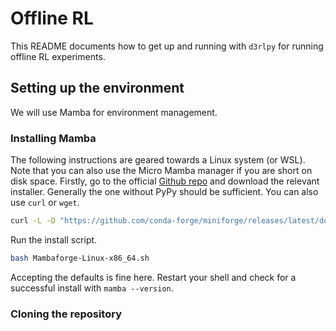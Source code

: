 # Offline RL

This README documents how to get up and running with `d3rlpy` for running offline RL experiments.

## Setting up the environment

We will use Mamba for environment management.

### Installing Mamba 

The following instructions are geared towards a Linux system (or WSL). Note that you can also use the Micro Mamba manager if you are short on disk space. Firstly, go to the official [Github repo](https://github.com/conda-forge/miniforge#mambaforge) and download the relevant installer. Generally the one without PyPy should be sufficient. You can also use `curl` or `wget`. 

```bash
curl -L -O "https://github.com/conda-forge/miniforge/releases/latest/download/Mambaforge-$(uname)-$(uname -m).sh"
```

Run the install script.
```bash
bash Mambaforge-Linux-x86_64.sh
```

Accepting the defaults is fine here. Restart your shell and check for a successful install with `mamba --version`. 

### Cloning the repository 


